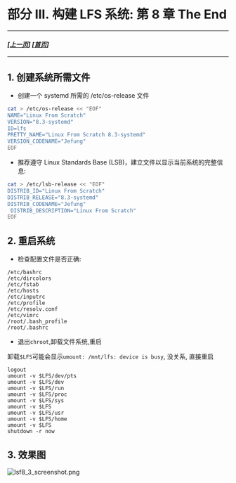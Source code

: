 # 部分 III. 构建 LFS 系统: 第 8 章 The End
---------------------------------------------
#### *[[上一页](005-make-bootable-lfs-system.md)] [[首页](/README.md)]*
-----------------------------------------------------------
## 1. 创建系统所需文件
* 创建一个 systemd 所需的 /etc/os-release 文件
```bash
cat > /etc/os-release << "EOF"
NAME="Linux From Scratch"
VERSION="8.3-systemd"
ID=lfs
PRETTY_NAME="Linux From Scratch 8.3-systemd"
VERSION_CODENAME="Jefung"
EOF
```

* 推荐遵守 Linux Standards Base (LSB)，建立文件以显示当前系统的完整信息:
```bash
cat > /etc/lsb-release << "EOF"
DISTRIB_ID="Linux From Scratch"
DISTRIB_RELEASE="8.3-systemd"
DISTRIB_CODENAME="Jefung"
 DISTRIB_DESCRIPTION="Linux From Scratch"
EOF
```
## 2. 重启系统
* 检查配置文件是否正确:
```
/etc/bashrc
/etc/dircolors
/etc/fstab
/etc/hosts
/etc/inputrc
/etc/profile
/etc/resolv.conf
/etc/vimrc
/root/.bash_profile
/root/.bashrc
```
* 退出`chroot`,卸载文件系统,重启

卸载`$LFS`可能会显示`umount: /mnt/lfs: device is busy`, 没关系, 直接重启
```
logout
umount -v $LFS/dev/pts
umount -v $LFS/dev
umount -v $LFS/run
umount -v $LFS/proc
umount -v $LFS/sys
umount -v $LFS
umount -v $LFS/usr
umount -v $LFS/home
umount -v $LFS
shutdown -r now
```
## 3. 效果图
![lsf8_3_screenshot.png](http://images.jefung.cn/lsf8_3_screenshot.png)
